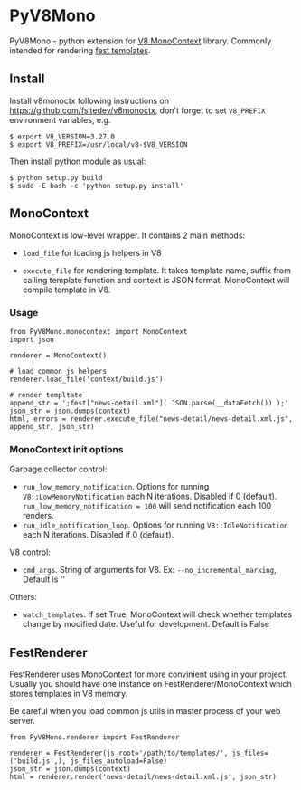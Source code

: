 # PyV8Mono

PyV8Mono - python extension for [V8 MonoContext](https://github.com/fsitedev/v8monoctx) library.
Commonly intended for rendering [fest templates](<https://github.com/mailru/fest>).

## Install

Install v8monoctx following instructions on <https://github.com/fsitedev/v8monoctx>, don't forget to set `V8_PREFIX` environment variables, e.g.

	$ export V8_VERSION=3.27.0
	$ export V8_PREFIX=/usr/local/v8-$V8_VERSION

Then install python module as usual:

	$ python setup.py build
	$ sudo -E bash -c 'python setup.py install'

## MonoContext

MonoContext is low-level wrapper. It contains 2 main methods:

- `load_file` for loading js helpers in V8

- `execute_file` for rendering template. It takes template name, suffix from calling template function and context is JSON format. MonoContext will compile template in V8.

### Usage

	from PyV8Mono.monocontext import MonoContext
	import json

	renderer = MonoContext()

	# load common js helpers
	renderer.load_file('context/build.js')

	# render templtate
	append_str = ';fest["news-detail.xml"]( JSON.parse(__dataFetch()) );'
	json_str = json.dumps(context)
	html, errors = renderer.execute_file("news-detail/news-detail.xml.js", append_str, json_str)


### MonoContext init options

Garbage collector control:

- `run_low_memory_notification`. Options for running `V8::LowMemoryNotification` each N iterations. Disabled if 0 (default). `run_low_memory_notification = 100` will send notification each 100 renders.
- `run_idle_notification_loop`. Options for running `V8::IdleNotification` each N iterations. Disabled if 0 (default).

V8 control:

- `cmd_args`. String of arguments for V8. Ex: `--no_incremental_marking`, Default is ''

Others:

- `watch_templates`. If set True, MonoContext will check whether templates change by modified date. Useful for development. Default is False

## FestRenderer

FestRenderer uses MonoContext for more convinient using in your project.
Usually you should have one instance on FestRenderer/MonoContext which stores templates in V8 memory.

Be careful when you load common js utils in master process of your web server.

	from PyV8Mono.renderer import FestRenderer

	renderer = FestRenderer(js_root='/path/to/templates/', js_files=('build.js',), js_files_autoload=False)
	json_str = json.dumps(context)
	html = renderer.render('news-detail/news-detail.xml.js', json_str)
